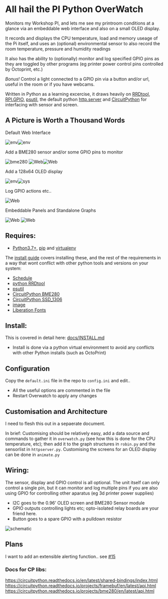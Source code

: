 # All hail the PI Python OverWatch

Monitors my Workshop PI, and lets me see my printroom conditions at a glance via an embeddable web interface and also on a small OLED display. 

It records and displays the CPU temperature, load and memory useage of the Pi itself, and uses an (optional) environmental sensor to also record the room temperature, pressure and humidity readings

It also has the ability to (optionally) monitor and log specified GPIO pins as they are toggled by other programs (eg printer power control pins controlled by Octoprint, etc.)

_Bonus!_ Control a light connected to a GPIO pin via a button and/or url, useful in the room or if you have webcams.

Written in Python as a learning excercise, it draws heavily on [RRDtool](https://pypi.org/project/rrdtool/), [RPI.GPIO](https://pypi.org/project/RPi.GPIO/), [psutil](https://pypi.org/project/psutil/), the default python [http.server](https://docs.python.org/3/library/http.server.html) and [CircuitPython](https://github.com/adafruit/circuitpython) for interfacing with sensor and screen.

## A Picture is Worth a Thousand Words

Default Web Interface

![env](/docs/img/default-main.png)![env](/docs/img/default-graphs.png)

Add a BME280 sensor and/or some GPIO pins to monitor

![bme280](/docs/img/pihat-bme280-thumb.jpg)
![Web](/docs/img/workshop-main.png)![Web](/docs/img/workshop-graphs.png)

Add a 128x64 OLED display

![env](/docs/img/pihat-env-thumb.jpg)![sys](/docs/img/pihat-sys-thumb.jpg)

Log GPIO actions etc..

![Web](/docs/img/workshop-log.png)

Embeddable Panels and Standalone Graphs

![Web](/docs/img/workshop-sys-panel.png)
![Web](/docs/img/workshop-humi-graph.png)

## Requires:
* [Python3.7+](https://www.python.org/), [pip](https://pypi.org/project/pip/) and [virtualenv](https://pypi.org/project/virtualenv/)

The [install guide](docs/INSTALL.md) covers installing these, and the rest of the requirements in a way that wont conflict with other python tools and versions on your system:
* [Schedule](https://github.com/dbader/schedule)
* [python RRDtool](https://pythonhosted.org/rrdtool/index.html)
* [psutil](https://psutil.readthedocs.io/en/latest/)
* [CircuitPython BME280](https://github.com/adafruit/Adafruit_CircuitPython_BME280)
* [CircuitPython SSD_1306](https://github.com/adafruit/Adafruit_CircuitPython_SSD1306)
* [image](https://pypi.org/project/image/)
* [Liberation Fonts](https://en.wikipedia.org/wiki/Liberation_fonts)

## Install:
This is covered in detail here: [docs/INSTALL.md](docs/INSTALL.md)
- Install is done via a python virtual environment to avoid any conflicts with other Python installs (such as OctoPrint)

## Configuration
Copy the `default.ini` file in the repo to `config.ini` and edit..
* All the useful options are commented in the file
* Restart Overwatch to apply any changes

## Customisation and Architecture
I need to flesh this out in a sepaerate document.

In brief: Customising should be relatively easy, add a data source and commands to gather it in `overwatch.py` (see how this is done for the CPU temperature, etc); then add it to the graph structures in `robin.py` and the sensorlist in `httpserver.py`. Customising the screens for an OLED display can be done in `animate.py`

## Wiring:
The sensor, display and GPIO control is all optional. The unit itself can only control a single pin, but it can monitor and log multiple pins if you are also using GPIO for controlling other aparatus (eg 3d printer power supplies)
* I2C goes to the 0.96' OLED screen and BME280 Sensor module
* GPIO outputs controlling lights etc; opto-isolated relay boards are your friend here.
* Button goes to a spare GPIO with a pulldown resistor

![schematic](/docs/img/OverWatch-hardware-small.png)

## Plans
I want to add an extensible alerting function.. see [#15](https://github.com/easytarget/pi-overwatch/issues/15)

### Docs for CP libs:
https://circuitpython.readthedocs.io/en/latest/shared-bindings/index.html
https://circuitpython.readthedocs.io/projects/framebuf/en/latest/api.html
https://circuitpython.readthedocs.io/projects/bme280/en/latest/api.html
